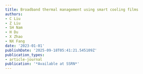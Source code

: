```yaml
---
title: Broadband thermal management using smart cooling films
authors:
- C Liu
- Z Liu
- SH Nam
- H Du
- X Zhao
- NX Fang
date: '2023-01-01'
publishDate: '2025-09-18T05:41:21.545109Z'
publication_types:
- article-journal
publication: '*Available at SSRN*'
---
```

